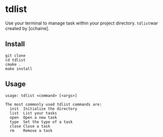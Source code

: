 # tdlist

Use your terminal to manage task within your project directory.
`tdlist`war created by [cchaine].

## Install

```
git clone 
cd tdlist
cmake .
make install
```

## Usage

```
usage: tdlist <command> [<args>]

The most commonly used tdlist commands are:
  init  Initialize the directory
  list  List your tasks
  open  Open a new task
  type  Set the type of a task
  close Close a task
  rm    Remove a task
```
